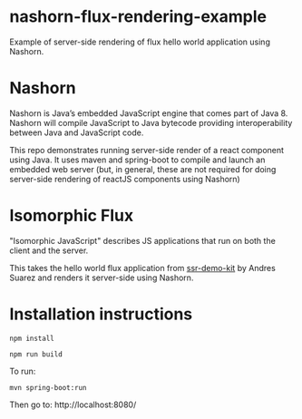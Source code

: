 nashorn-flux-rendering-example
===============================

Example of server-side rendering of flux hello world application using Nashorn.

# Nashorn

Nashorn is Java’s embedded JavaScript engine that comes part of Java 8.  Nashorn will compile JavaScript to Java bytecode providing interoperability between Java and JavaScript code.  

This repo demonstrates running server-side render of a react component using Java.  It uses maven and spring-boot to compile and launch an embedded web server (but, in general, these are not required for doing server-side rendering of reactJS components using Nashorn)

# Isomorphic Flux

"Isomorphic JavaScript" describes JS applications that run on both the client and the server. 

This takes the hello world flux application from [ssr-demo-kit](https://github.com/zertosh/ssr-demo-kit) by Andres Suarez and renders it server-side using Nashorn.

# Installation instructions

```
npm install
```

```
npm run build
```

To run:

```
mvn spring-boot:run
```

Then go to: http://localhost:8080/